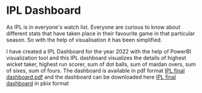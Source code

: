 # IPL Dashboard
As IPL is in everyone's watch list. Everyone are curious to know about different stats that have taken place in their favourite game in that particular season. So with the help of visualisation it has been simplified. 

I have created a IPL Dashboard for the year 2022 with the help of PowerBI visualization tool and this IPL dashboard visualizes the details of highest wicket taker, highest run scorer, sum of dot balls, sum of maidan overs, sum of sixes, sum of fours. The dashboard is available in pdf format [IPL final dashboard.pdf](https://github.com/shridhar326/Power_BI_projects/blob/main/IPL%20Dashboard/IPL%20final%20dashboard.pdf) and the dashboard can be downloaded here [IPL final dashboard](https://github.com/shridhar326/Power_BI_projects/blob/main/IPL%20Dashboard/IPL%20final%20dashboard.pbix) in pbix format



